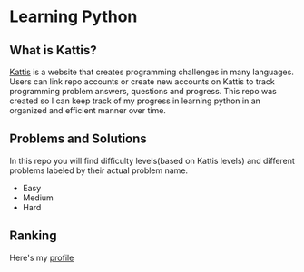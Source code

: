 Learning Python
===============

## What is Kattis?

[Kattis](https://open.kattis.com) is a website that creates programming challenges in many languages. Users can link repo
accounts or create new accounts on Kattis to track programming problem answers, questions and progress.
This repo was created so I can keep track of my progress in learning python in an organized and efficient manner over time.

## Problems and Solutions

In this repo you will find difficulty levels(based on Kattis levels) and different problems
labeled by their actual problem name.

* Easy
* Medium
* Hard

## Ranking

Here's my [profile](https://open.kattis.com/users/lynnsanity)

